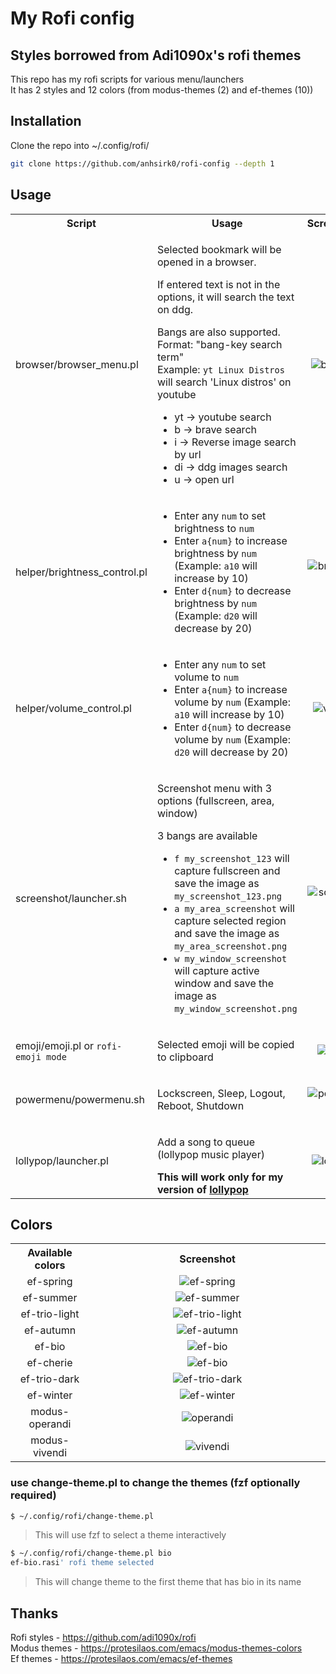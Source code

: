# My Rofi config

## Styles borrowed from Adi1090x's rofi themes

This repo has my rofi scripts for various menu/launchers  
It has 2 styles and 12 colors (from modus-themes (2) and ef-themes (10))

## Installation
Clone the repo into ~/.config/rofi/
```bash
git clone https://github.com/anhsirk0/rofi-config --depth 1
```

## Usage
<table>
  <tbody>
    <tr>
      <th>Script</th>
      <th >Usage</th>
      <th align="center">Screenshot</th>
    </tr>
    <tr>
      <td>browser/browser_menu.pl</td>
      <td>
          <p>Selected bookmark will be opened in a browser.</p>
          <p>
            If entered text is not in the options, it will search the text on ddg.
          </p>
          <p>Bangs are also supported.
            <br/>
            Format: "bang-key search term"
            <br/>
            Example: <code>yt Linux Distros</code> will search 'Linux distros' on youtube</p>
        <ul>
          <li>yt -> youtube search</li>
          <li>b -> brave search</li>
          <li>i -> Reverse image search by url</li>
          <li>di -> ddg images search</li>
          <li>u -> open url</li>
        </ul>
      </td>
      <td align="center">
        <img alt="browser" src="https://i.postimg.cc/tJwxZXRw/browser.png"/>
      </td>
    </tr>
    <tr>
      <td>helper/brightness_control.pl</td>
      <td>
        <ul>
          <li>Enter any <code>num</code> to set brightness to <code>num</code></li>
          <li>
            Enter <code>a{num}</code> to increase brightness by <code>num</code> (Example: <code>a10</code> will increase by 10)
          </li>
          <li>
            Enter <code>d{num}</code> to decrease brightness by <code>num</code> (Example: <code>d20</code> will decrease by 20)
          </li>
        </ul>
      </td>
      <td align="center">
        <img alt="brightness" src="https://i.postimg.cc/k53vYymz/brightness.png"/>
      </td>
    </tr>
    <tr>
      <td>helper/volume_control.pl</td>
      <td>
        <ul>
          <li>Enter any <code>num</code> to set volume to <code>num</code></li>
          <li>
            Enter <code>a{num}</code> to increase volume by <code>num</code> (Example: <code>a10</code> will increase by 10)
          </li>
          <li>
            Enter <code>d{num}</code> to decrease volume by <code>num</code> (Example: <code>d20</code> will decrease by 20)
          </li>
        </ul>
      </td>
      <td align="center">
        <img alt="volume" src="https://i.postimg.cc/GhfQGCSc/volume.png"/>
      </td>
    </tr>
    <tr>
      <td>screenshot/launcher.sh</td>
      <td>
        <p>Screenshot menu with 3 options (fullscreen, area, window)</p>
        <p>3 bangs are available</p>
        <ul>
          <li>
            <code>f my_screenshot_123</code> will capture fullscreen and save the image as <code>my_screenshot_123.png</code>
          </li>
          <li>
            <code>a my_area_screenshot</code> will capture selected region and save the image as <code>my_area_screenshot.png</code>
          </li>
          <li>
            <code>w my_window_screenshot</code> will capture active window and save the image as <code>my_window_screenshot.png</code>
          </li>
        </ul>
      </td>
      <td align="center">
        <img alt="screenshot" src="https://i.postimg.cc/JzBQQ29j/screenshot.png"/>
      </td>
    </tr>
    <tr>
      <td>emoji/emoji.pl or <code>rofi-emoji mode</code></td>
      <td>
        <p>Selected emoji will be copied to clipboard</p>
      </td>
      <td align="center">
        <img alt="emoji" src="https://i.postimg.cc/QMJ14GSK/emoji.png"/>
      </td>
    </tr>
    <tr>
      <td>powermenu/powermenu.sh</td>
      <td>
        <p>Lockscreen, Sleep, Logout, Reboot, Shutdown</p>
      </td>
      <td align="center">
        <img alt="powermenu" src="https://i.postimg.cc/PxfZ03F3/powermenu.png"/>
      </td>
    </tr>
    <tr>
      <td>lollypop/launcher.pl</td>
      <td>
        <p>Add a song to queue (lollypop music player)</p>
        <strong>This will work only for my version of <a href="https://gitlab.com/anhsirk0/lollypop-music-player">lollypop</a></strong>
      </td>
      <td align="center">
        <img alt="lollypop" src="https://i.postimg.cc/nrCmhsxq/lollypop.png"/>
      </td>
    </tr>
  </tbody>
</table>

## Colors
<table>
  <tbody>
    <tr>
      <th align="center" style="width: 25%;">Available colors</th>
      <th align="center">Screenshot</th>
    </tr>
    <tr>
      <td align="center">ef-spring</td>
      <td align="center">
        <img alt="ef-spring" src="https://i.postimg.cc/Hx30xDy1/ef-spring.png"/>
      </td>
    </tr>
    <tr>
      <td align="center">ef-summer</td>
      <td align="center">
        <img alt="ef-summer" src="https://i.postimg.cc/zGWnhRgj/ef-summer.png"/>
      </td>
    </tr>
    <tr>
      <td align="center">ef-trio-light</td>
      <td align="center">
        <img alt="ef-trio-light" src="https://i.postimg.cc/RV27qTNh/ef-trio-light.png"/>
      </td>
    </tr>
    <tr>
      <td align="center">ef-autumn</td>
      <td align="center">
        <img alt="ef-autumn" src="https://i.postimg.cc/yd7XsYWT/ef-autumn.png"/>
      </td>
    </tr>
    <tr>
      <td align="center">ef-bio</td>
      <td align="center">
        <img alt="ef-bio" src="https://i.postimg.cc/DZCshr92/ef-bio.png"/>
      </td>
    </tr>
    <tr>
      <td align="center">ef-cherie</td>
      <td align="center">
        <img alt="ef-bio" src="https://i.postimg.cc/s2r54DPR/ef-cherie.png"/>
      </td>
    </tr>
    <tr>
      <td align="center">ef-trio-dark</td>
      <td align="center">
        <img alt="ef-trio-dark" src="https://i.postimg.cc/4ySz66P8/ef-trio-dark.png"/>
      </td>
    </tr>
    <tr>
      <td align="center">ef-winter</td>
      <td align="center">
        <img alt="ef-winter" src="https://i.postimg.cc/kX2NnHML/ef-winter.png"/>
      </td>
    </tr>
    <tr>
      <td align="center">modus-operandi</td>
      <td align="center">
        <img alt="operandi" src="https://i.postimg.cc/RCsQxmmc/operandi.png"/>
      </td>
    </tr>
    <tr>
      <td align="center">modus-vivendi</td>
      <td align="center">
        <img alt="vivendi" src="https://i.postimg.cc/wMvXRfXy/vivendi.png"/>
      </td>
    </tr>
  </tbody>
</table>

### use change-theme.pl to change the themes (fzf optionally required)
```bash
$ ~/.config/rofi/change-theme.pl 
```
> This will use fzf to select a theme interactively
```bash
$ ~/.config/rofi/change-theme.pl bio
ef-bio.rasi' rofi theme selected
```
> This will change theme to the first theme that has bio in its name


## Thanks
Rofi styles - https://github.com/adi1090x/rofi  
Modus themes - https://protesilaos.com/emacs/modus-themes-colors  
Ef themes - https://protesilaos.com/emacs/ef-themes  
